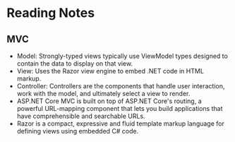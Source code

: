 # Reading Notes
## MVC

* Model: Strongly-typed views typically use ViewModel types designed to contain the data to display on that view.
* View: Uses the Razor view engine to embed .NET code in HTML markup.
* Controller: Controllers are the components that handle user interaction, work with the model, and ultimately select a view to render.
* ASP.NET Core MVC is built on top of ASP.NET Core's routing, a powerful URL-mapping component that lets you build applications that have comprehensible and searchable URLs. 
* Razor is a compact, expressive and fluid template markup language for defining views using embedded C# code. 